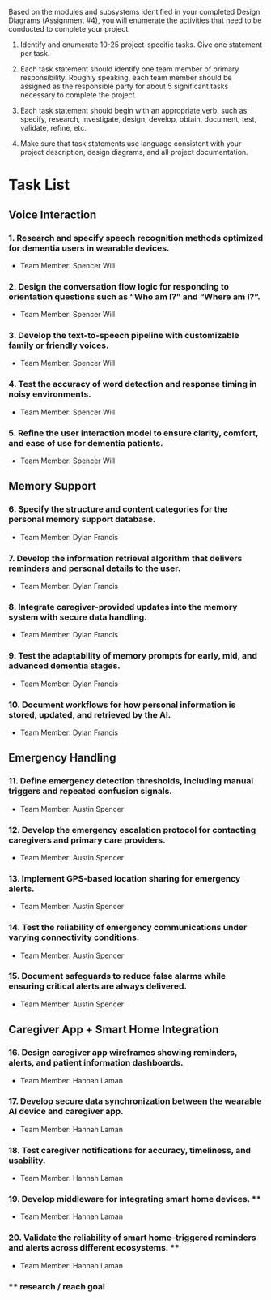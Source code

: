 Based on the modules and subsystems identified in your completed Design Diagrams (Assignment #4), you will enumerate the activities that need to be conducted to complete your project.

1) Identify and enumerate 10-25 project-specific tasks. Give one statement per task.

2) Each task statement should identify one team member of primary responsibility. Roughly speaking, each team member should be assigned as the responsible party for about 5 significant tasks necessary to complete the project.

3) Each task statement should begin with an appropriate verb, such as: specify, research, investigate, design, develop, obtain, document, test, validate, refine, etc.

4) Make sure that task statements use language consistent with your project description, design diagrams, and all project documentation.

# Task List
## Voice Interaction
### 1. Research and specify speech recognition methods optimized for dementia users in wearable devices.
- Team Member: Spencer Will
### 2. Design the conversation flow logic for responding to orientation questions such as “Who am I?” and “Where am I?”.
- Team Member: Spencer Will
### 3. Develop the text-to-speech pipeline with customizable family or friendly voices.
- Team Member: Spencer Will
### 4. Test the accuracy of word detection and response timing in noisy environments.
- Team Member: Spencer Will
### 5. Refine the user interaction model to ensure clarity, comfort, and ease of use for dementia patients.
- Team Member: Spencer Will
## Memory Support
### 6. Specify the structure and content categories for the personal memory support database.
- Team Member: Dylan Francis
### 7. Develop the information retrieval algorithm that delivers reminders and personal details to the user.
- Team Member: Dylan Francis
### 8. Integrate caregiver-provided updates into the memory system with secure data handling.
- Team Member: Dylan Francis
### 9. Test the adaptability of memory prompts for early, mid, and advanced dementia stages.
- Team Member: Dylan Francis
### 10. Document workflows for how personal information is stored, updated, and retrieved by the AI.
- Team Member: Dylan Francis
## Emergency Handling
### 11. Define emergency detection thresholds, including manual triggers and repeated confusion signals.
- Team Member: Austin Spencer
### 12. Develop the emergency escalation protocol for contacting caregivers and primary care providers.
- Team Member: Austin Spencer
### 13. Implement GPS-based location sharing for emergency alerts.
- Team Member: Austin Spencer
### 14. Test the reliability of emergency communications under varying connectivity conditions.
- Team Member: Austin Spencer
### 15. Document safeguards to reduce false alarms while ensuring critical alerts are always delivered.
- Team Member: Austin Spencer
## Caregiver App + Smart Home Integration
### 16. Design caregiver app wireframes showing reminders, alerts, and patient information dashboards.
- Team Member: Hannah Laman
### 17. Develop secure data synchronization between the wearable AI device and caregiver app.
- Team Member: Hannah Laman
### 18. Test caregiver notifications for accuracy, timeliness, and usability.
- Team Member: Hannah Laman
### 19. Develop middleware for integrating smart home devices. **
- Team Member: Hannah Laman
### 20. Validate the reliability of smart home–triggered reminders and alerts across different ecosystems. **
- Team Member: Hannah Laman
### ** research / reach goal
